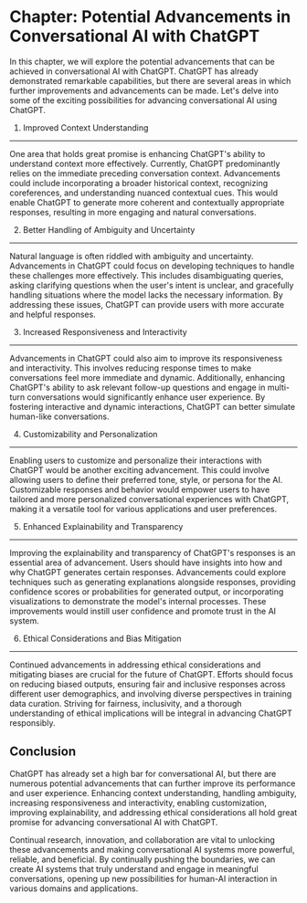 Chapter: Potential Advancements in Conversational AI with ChatGPT
=================================================================

In this chapter, we will explore the potential advancements that can be achieved in conversational AI with ChatGPT. ChatGPT has already demonstrated remarkable capabilities, but there are several areas in which further improvements and advancements can be made. Let's delve into some of the exciting possibilities for advancing conversational AI using ChatGPT.

1. Improved Context Understanding
---------------------------------

One area that holds great promise is enhancing ChatGPT's ability to understand context more effectively. Currently, ChatGPT predominantly relies on the immediate preceding conversation context. Advancements could include incorporating a broader historical context, recognizing coreferences, and understanding nuanced contextual cues. This would enable ChatGPT to generate more coherent and contextually appropriate responses, resulting in more engaging and natural conversations.

2. Better Handling of Ambiguity and Uncertainty
-----------------------------------------------

Natural language is often riddled with ambiguity and uncertainty. Advancements in ChatGPT could focus on developing techniques to handle these challenges more effectively. This includes disambiguating queries, asking clarifying questions when the user's intent is unclear, and gracefully handling situations where the model lacks the necessary information. By addressing these issues, ChatGPT can provide users with more accurate and helpful responses.

3. Increased Responsiveness and Interactivity
---------------------------------------------

Advancements in ChatGPT could also aim to improve its responsiveness and interactivity. This involves reducing response times to make conversations feel more immediate and dynamic. Additionally, enhancing ChatGPT's ability to ask relevant follow-up questions and engage in multi-turn conversations would significantly enhance user experience. By fostering interactive and dynamic interactions, ChatGPT can better simulate human-like conversations.

4. Customizability and Personalization
--------------------------------------

Enabling users to customize and personalize their interactions with ChatGPT would be another exciting advancement. This could involve allowing users to define their preferred tone, style, or persona for the AI. Customizable responses and behavior would empower users to have tailored and more personalized conversational experiences with ChatGPT, making it a versatile tool for various applications and user preferences.

5. Enhanced Explainability and Transparency
-------------------------------------------

Improving the explainability and transparency of ChatGPT's responses is an essential area of advancement. Users should have insights into how and why ChatGPT generates certain responses. Advancements could explore techniques such as generating explanations alongside responses, providing confidence scores or probabilities for generated output, or incorporating visualizations to demonstrate the model's internal processes. These improvements would instill user confidence and promote trust in the AI system.

6. Ethical Considerations and Bias Mitigation
---------------------------------------------

Continued advancements in addressing ethical considerations and mitigating biases are crucial for the future of ChatGPT. Efforts should focus on reducing biased outputs, ensuring fair and inclusive responses across different user demographics, and involving diverse perspectives in training data curation. Striving for fairness, inclusivity, and a thorough understanding of ethical implications will be integral in advancing ChatGPT responsibly.

Conclusion
----------

ChatGPT has already set a high bar for conversational AI, but there are numerous potential advancements that can further improve its performance and user experience. Enhancing context understanding, handling ambiguity, increasing responsiveness and interactivity, enabling customization, improving explainability, and addressing ethical considerations all hold great promise for advancing conversational AI with ChatGPT.

Continual research, innovation, and collaboration are vital to unlocking these advancements and making conversational AI systems more powerful, reliable, and beneficial. By continually pushing the boundaries, we can create AI systems that truly understand and engage in meaningful conversations, opening up new possibilities for human-AI interaction in various domains and applications.
